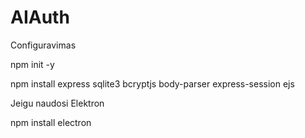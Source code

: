 # AIAuth


Configuravimas

npm init -y

npm install express sqlite3 bcryptjs body-parser express-session ejs

Jeigu naudosi Elektron 

npm install electron

